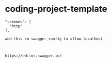 # coding-project-template


    "schemes": [
      "http"
    ],

    add this in swagger_config to allow localhost



    https://editor.swagger.io/
